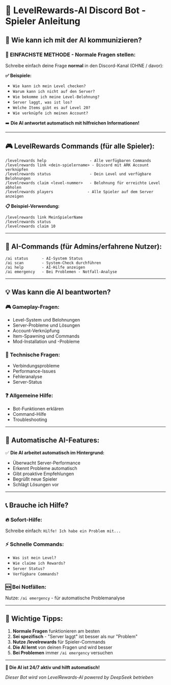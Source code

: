 
# 🤖 LevelRewards-AI Discord Bot - Spieler Anleitung

## 🎯 **Wie kann ich mit der AI kommunizieren?**

### **📝 EINFACHSTE METHODE - Normale Fragen stellen:**
Schreibe einfach deine Frage **normal** in den Discord-Kanal (OHNE / davor):

**✅ Beispiele:**
- `Wie kann ich mein Level checken?`
- `Warum kann ich nicht auf den Server?`
- `Wie bekomme ich meine Level-Belohnung?`
- `Server laggt, was ist los?`
- `Welche Items gibt es auf Level 20?`
- `Wie verknüpfe ich meinen Account?`

➡️ **Die AI antwortet automatisch mit hilfreichen Informationen!**

---

## 🎮 **LevelRewards Commands (für alle Spieler):**

```
/levelrewards help                   - Alle verfügbaren Commands
/levelrewards link <dein-spielername> - Discord mit ARK Account verknüpfen
/levelrewards status                 - Dein Level und verfügbare Belohnungen
/levelrewards claim <level-nummer>   - Belohnung für erreichte Level abholen
/levelrewards players               - Alle Spieler auf dem Server anzeigen
```

**📋 Beispiel-Verwendung:**
```
/levelrewards link MeinSpielerName
/levelrewards status
/levelrewards claim 10
```

---

## 🤖 **AI-Commands (für Admins/erfahrene Nutzer):**

```
/ai status      - AI-System Status
/ai scan        - System-Check durchführen
/ai help        - AI-Hilfe anzeigen
/ai emergency   - Bei Problemen - Notfall-Analyse
```

---

## 💡 **Was kann die AI beantworten?**

### **🎮 Gameplay-Fragen:**
- Level-System und Belohnungen
- Server-Probleme und Lösungen  
- Account-Verknüpfung
- Item-Spawning und Commands
- Mod-Installation und -Probleme

### **🔧 Technische Fragen:**
- Verbindungsprobleme
- Performance-Issues
- Fehleranalyse
- Server-Status

### **❓ Allgemeine Hilfe:**
- Bot-Funktionen erklären
- Command-Hilfe
- Troubleshooting

---

## 🚀 **Automatische AI-Features:**

✅ **Die AI arbeitet automatisch im Hintergrund:**
- Überwacht Server-Performance
- Erkennt Probleme automatisch  
- Gibt proaktive Empfehlungen
- Begrüßt neue Spieler
- Schlägt Lösungen vor

---

## 📞 **Brauche ich Hilfe?**

### **🔥 Sofort-Hilfe:**
Schreibe einfach: `Hilfe! Ich habe ein Problem mit...`

### **⚡ Schnelle Commands:**
- `Was ist mein Level?`
- `Wie claime ich Rewards?`
- `Server Status?`
- `Verfügbare Commands?`

### **🆘 Bei Notfällen:**
Nutze: `/ai emergency` - für automatische Problemanalyse

---

## 🎯 **Wichtige Tipps:**

1. **Normale Fragen** funktionieren am besten
2. **Sei spezifisch** - "Server laggt" ist besser als nur "Problem"
3. **Nutze /levelrewards** für Spieler-Commands
4. **Die AI lernt** von deinen Fragen und wird besser
5. **Bei Problemen** immer `/ai emergency` versuchen

---

**🤖 Die AI ist 24/7 aktiv und hilft automatisch!**

*Dieser Bot wird von LevelRewards-AI powered by DeepSeek betrieben*
